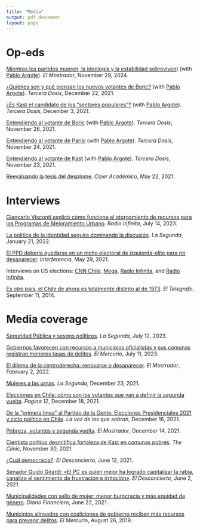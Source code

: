 ```yaml
---
title: "Media"
output: pdf_document
layout: page
---
```


# Op-eds

[Mientras los partidos mueren, la ideología y la estabilidad sobreviven](https://www.elmostrador.cl/noticias/opinion/columnas/2024/11/29/mientras-los-partidos-mueren-la-ideologia-y-la-estabilidad-sobreviven/)) (with [Pablo Argote](https://polisci.columbia.edu/content/pablo-argote)). *El Mostrador*, November 29, 2024.

[¿Quiénes son y qué piensan los nuevos votantes de Boric?](https://terceradosis.cl/2021/12/22/quienes-son-y-que-piensan-los-nuevos-votantes-de-boric/) (with [Pablo Argote](https://polisci.columbia.edu/content/pablo-argote)). *Tercera Dosis*, December 22, 2021.

[¿Es Kast el candidato de los “sectores populares”?](https://terceradosis.cl/2021/12/03/es-kast-el-candidato-de-los-sectores-populares/) (with [Pablo Argote](https://polisci.columbia.edu/content/pablo-argote)). *Tercera Dosis*, December 3, 2021.

[Entendiendo al votante de Boric](https://terceradosis.cl/2021/11/26/entendiendo-al-votante-de-boric/) (with [Pablo Argote](https://polisci.columbia.edu/content/pablo-argote)). *Tercera Dosis*, November 26, 2021.

[Entendiendo al votante de Parisi](https://terceradosis.cl/2021/11/24/entendiendo-al-votante-de-parisi/) (with [Pablo Argote](https://polisci.columbia.edu/content/pablo-argote)). *Tercera Dosis*, November 24, 2021.

[Entendiendo al votante de Kast](https://terceradosis.cl/2021/11/23/entendiendo-al-votante-de-kast/) (with [Pablo Argote](https://polisci.columbia.edu/content/pablo-argote)). *Tercera Dosis*, November 23, 2021.

[Reevaluando la tesis del desplome](https://www.ciperchile.cl/2021/05/22/reevaluando-la-tesis-del-desplome/). *Ciper Académico*, May 22, 2021.

# Interviews

[Giancarlo Visconti explicó cómo funciona el otorgamiento de recursos para los Programas de Mejoramiento Urbano](https://www.infinita.cl/entrevistas/2023/07/14/giancarlo-visconti-explico-como-funciona-el-otorgamiento-de-recursos-para-los-programas-de-mejoramiento-urbano.html). *Radio Infinita*, July 14, 2023.

[La política de la identidad seguira dominando la discusión](/media/lasegunda2022.pdf). *La Segunda*, January 21, 2022.

[El PPD debería quedarse en un nicho electoral de izquierda-elite para no desaparecer](https://interferencia.cl/articulos/giancarlo-visconti-el-ppd-deberia-quedarse-en-un-nicho-electoral-de-izquierda-elite-para). *Interferencia*, May 29, 2021.

Interviews on US elections: [CNN Chile](https://www.cnnchile.com/mundo/5-muertos-fallecio-policia-herido-capitolio_20210108/), [Mega](https://www.youtube.com/watch?v=IhKzlstqxCs&list=LL&index=2&t=62s), [Radio Infinita](https://twitter.com/InfinitaFM/status/1324671451543310336), and [Radio Infinita](https://www.youtube.com/watch?v=o2Ku2_cQmPo&t=144s&ab_channel=RadioInfinita).

[Es otro país, el Chile de ahora es totalmente distinto al de 1973](https://www.eltelegrafo.com.ec/noticias/informacion/1/es-otro-pais-el-chile-de-ahora-es-totalmente-distinto-al-de-1973-galeria). *El Telegrafo*, September 11, 2014.

# Media coverage

[Seguridad Pública y sesgos políticos](/media/lasegunda2023.pdf). *La Segunda*, July 12, 2023.

[Gobiernos favorecen con recursos a municipios oficialistas y sus comunas registran menores tasas de delitos](/media/elmercurio2023.pdf). *El Mercurio*, July 11, 2023.

[El dilema de la centroderecha: renovarse o desaparecer](https://www.elmostrador.cl/destacado/2022/02/02/el-dilema-de-la-centroderecha-renovarse-o-desaparecer/). *El Mostrador*, February 2, 2022.

[Mujeres a las urnas](https://www.factorcritico.cl/fc-blog/2021/12/23/mujeres-a-las-urnas). *La Segunda*, December 23, 2021.

[Elecciones en Chile: cómo son los votantes que van a definir la segunda vuelta](https://www.pagina12.com.ar/390250-elecciones-en-chile-como-son-los-votantes-que-van-a-definir-). *Pagina 12*, December 18, 2021.

[De la “primera línea” al Partido de la Gente: Elecciones Presidenciales 2021 y ciclo político en Chile](https://lavozdelosquesobran.cl/de-la-primera-linea-al-partido-de-la-gente-elecciones-presidenciales-2021-y-ciclo-politico-en-chile/16122021). *La voz de los que sobran*, December 16, 2021.

[Pobreza, votantes y segunda vuelta](https://www.elmostrador.cl/noticias/opinion/2021/12/14/pobreza-votantes-y-segunda-vuelta/). *El Mostrador*, December 14, 2021.

[Cientista político desmitifica fortaleza de Kast en comunas pobres](https://www.theclinic.cl/2021/11/30/kast-triunfo-comunas-pobres-elecciones/). *The Clinic*, November 30, 2021.

[¿Cuál democracia?](https://www.eldesconcierto.cl/opinion/2021/06/12/cual-democracia.html). *El Desconcierto*, June 12, 2021.

[Senador Guido Girardi: «El PC es quien mejor ha logrado capitalizar la rabia, canaliza el sentimiento de frustración e irritación»](https://www.eldesconcierto.cl/reportajes/2021/06/02/senador-guido-girardi-el-pc-es-quien-mejor-ha-logrado-capitalizar-la-rabia-canaliza-el-sentimiento-de-frustracion-e-irritacion.html). *El Desconcierto*, June 2, 2021.

[Municipalidades con sello de mujer: menor burocracia y más equidad de género](https://www.df.cl/noticias/site/artic/20210618/pags/20210618181141.html). *Diario Financiero*, June 22, 2021.

[Municipios alineados con coaliciones de gobierno reciben más recursos para prevenir delitos](https://gobierno.uc.cl/es/noticias-y-eventos/prensa/1154-municipios-alineados-con-coaliciones-de-gobierno-reciben-mas-recursos-para-prevenir-delitos). *El Mercurio*, August 26, 2019.







